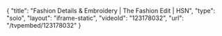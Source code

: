 {
    "title": "Fashion Details & Embroidery | The Fashion Edit | HSN",
    "type": "solo",
    "layout": "iframe-static",
    "videoId": "123178032",
    "url": "\/tvpembed\/123178032"
}